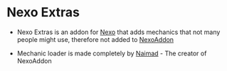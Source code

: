 # Nexo Extras
- Nexo Extras is an addon for [Nexo](https://polymart.org/r/6901) that adds mechanics that not many people might use, therefore not added to [NexoAddon](https://github.com/Naimadx123/NexoAddon)


- Mechanic loader is made completely by [Naimad](https://github.com/Naimadx123) - The creator of NexoAddon